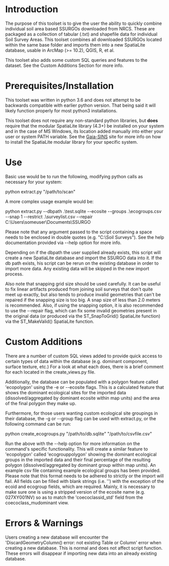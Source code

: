# Introduction #
The purpose of this toolset is to give the user the ability to quickly combine individual soil area based SSURGOs downloaded from NRCS. These are packaged as a collection of tabular (.txt) and shapefile data for individual Soil Survey Areas.  This toolset combines all downloaded SSURGOs located within the same base folder and imports them into a new SpatiaLite database, usable in ArcMap (>= 10.2), QGIS, R, et al.

This toolset also adds some custom SQL queries and features to the dataset.  See the Custom Additions Section for more info.

# Prerequisites/Installation #
This toolset was written in python 3.6 and does not attempt to be backwards compatible with earlier python version. That being said it will likely function properly for most python3 installations.

This toolset does not require any non-standard python libraries, but **does** require that the modular SpatiaLite library (4.3+) be installed on your system and in the case of MS Windows, its location added manually into either your user or system PATH variable. See the [Gaia-SINS](https://www.gaia-gis.it/gaia-sins/) site for more info on how to install the SpatiaLite modular library for your specific system. 

# Use #
Basic use would be to run the following, modifying python calls as necessary for your system: 

python extract.py "/path/to/scan"

A more complex usage example would be:

python extract.py --dbpath .\test.sqlite --ecosite --groups .\ecogroups.csv --snap 1 --restrict .\surveylist.csv --repair C:\Users\someuser\Documents\SSURGO

Please note that any argument passed to the script containing a space needs to be enclosed in double quotes (e.g. "C:\Soil Surveys"). See the help documentation provided via --help option for more info. 

Depending on if the dbpath the user supplied already exists, this script will create a new SpatiaLite database and import the SSURGO data into it. If the db path exists, his script can be rerun on the existing database in order to import more data.  Any existing data will be skipped in the new import process.

Also note that snapping grid size should be used carefully. It can be useful to fix linear artifacts produced from joining soil surveys that don't quite meet up exactly, but also tends to produce invalid geometries that can't be repaired if the snapping size is too big.  A snap size of less than 2.0 meters is recommended.  Also, if using the snapping option, it is also recommended to use the --repair flag, which can fix some invalid geometries present in the original data (or produced via the ST_SnapToGrid() SpatiaLite function) via the ST_MakeValid() SpatiaLite function.

# Custom Additions #
There are a number of custom SQL views added to provide quick access to certain types of data within the database (e.g. dominant component, surface texture, etc.)  For a look at what each does, there is a brief comment for each located in the create_views.py file. 

Additionally, the database can be populated with a polygon feature called 'ecopolygon' using the -e or --ecosite flags. This is a calculated feature that shows the dominant ecological sites for the imported data (dissolved/aggregated by dominant ecosite within map units) and the area of the final polygon they make up.

Furthermore, for those users wanting custom ecological site groupings in their database, the -g or --group flag can be used with extract.py, or the following command can be run:

python create_ecogroups.py "/path/to/db.sqlite" "/path/to/csvfile.csv"

Run the above with the --help option for more information on the command's specific functionality.  This will create a similar feature to 'ecopolygon' called 'ecogrouppolygon' showing the dominant ecological groups in the imported data and their final percentage of the resulting polygon (dissolved/aggregated by dominant group within map units).  An example csv file containing example ecological groups has been provided. Please note that this format needs to be adhered to strictly or the import will fail. All fields can be filled with blank strings (i.e. '') with the exception of the ecoid and ecogroup fields, which are required. Mainly, it is necessary to make sure one is using a stripped version of the ecosite name (e.g. 027XY001NV) so as to match the 'coecoclassid_std' field from the coecoclass_mudominant view.

# Errors & Warnings #
Users creating a new database will encounter the 'DiscardGeometryColumn() error: not existing Table or Column' error when creating a new database.  This is normal and does not affect script function. These errors will disappear if importing new data into an already existing database.